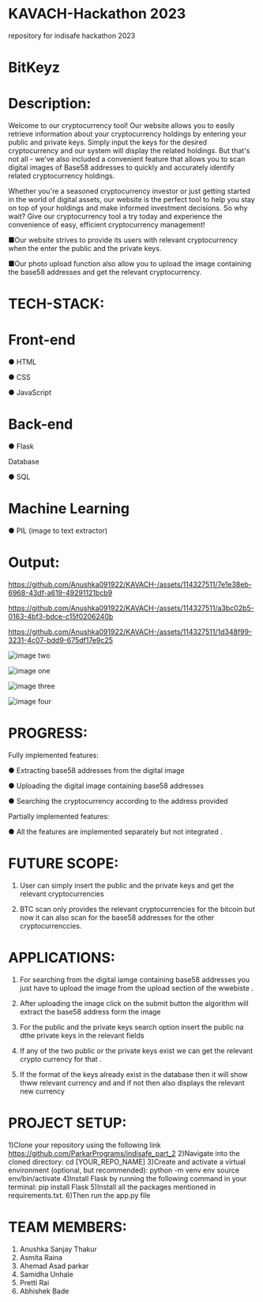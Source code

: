 # KAVACH-Hackathon 2023

repository for indisafe hackathon 2023
# BitKeyz

# Description:
Welcome to our cryptocurrency tool! Our website allows you to easily retrieve
information about your cryptocurrency holdings by entering your public and
private keys. Simply input the keys for the desired cryptocurrency and our system
will display the related holdings.
But that's not all - we've also included a convenient feature that allows you to
scan digital images of Base58 addresses to quickly and accurately identify related
cryptocurrency holdings.

Whether you're a seasoned cryptocurrency investor or just getting started in the
world of digital assets, our website is the perfect tool to help you stay on top of
your holdings and make informed investment decisions.
So why wait? Give our cryptocurrency tool a try today and experience the
convenience of easy, efficient cryptocurrency management!

■Our website strives to provide its users with relevant cryptocurrency when the
enter the public and the private keys.

■Our photo upload function also allow you to upload the image containing the
base58 addresses and get the relevant cryptocurrency.

# TECH-STACK:
# Front-end

● HTML

● CSS

● JavaScript

# Back-end

● Flask

Database

● SQL

# Machine Learning

● PIL (image to text extractor)

# Output:





https://github.com/Anushka091922/KAVACH-/assets/114327511/7e1e38eb-6968-43df-a619-49291121bcb9





https://github.com/Anushka091922/KAVACH-/assets/114327511/a3bc02b5-0163-4bf3-bdce-c15f0206240b






https://github.com/Anushka091922/KAVACH-/assets/114327511/1d348f99-3231-4c07-bdd9-675df17e9c25







![image two](https://github.com/ParkarPrograms/indisafe/assets/114327511/d5d81062-d6f5-48ff-80c3-22bc0462390a)

![image one](https://github.com/ParkarPrograms/indisafe/assets/114327511/dc474f1c-eb59-44a6-927d-039cde91006b)


![image three](https://github.com/ParkarPrograms/indisafe/assets/114327511/016b69ec-460e-4642-b341-9475656c51a1)


![image four](https://github.com/ParkarPrograms/indisafe/assets/114327511/fe8e13b9-b6bc-43fa-8f66-cb31ab1fc5da)



# PROGRESS:

Fully implemented features:

● Extracting base58 addresses from the digital image

● Uploading the digital image containing base58 addresses

● Searching the cryptocurrency according to the address provided

Partially implemented features:

● All the features are implemented separately but not integrated .


# FUTURE SCOPE:
1. User can simply insert the public and the private keys and get the relevant
cryptocurrencies

3. BTC scan only provides the relevant cryptocurrencies for the bitcoin but now it
can also scan for the base58 addresses for the other cryptocurrenccies.

# APPLICATIONS:
1. For searching from the digital iamge containing base58 addresses you just
have to upload the image from the upload section of the wwebiste .

3. After uploading the image click on the submit button the algorithm will
extract the base58 address form the image

5. For the public and the private keys search option insert the public na dthe
private keys in the relevant fields

7. If any of the two public or the private keys exist we can get the relevant
crypto currency for that .

9. If the format of the keys already exist in the database then it will show
thww relevant currency and and if not then also displays the relevant new
currency

# PROJECT SETUP:
1)Clone your repository using the following link
https://github.com/ParkarPrograms/indisafe_part_2
2)Navigate into the cloned directory:
cd [YOUR_REPO_NAME]
3)Create and activate a virtual environment (optional, but recommended):
python -m venv env
source env/bin/activate
4)Install Flask by running the following command in your terminal:
pip install Flask
5)Install all the packages mentioned in requirements.txt.
6)Then run the app.py file

# TEAM MEMBERS:
1. Anushka Sanjay Thakur
2. Asmita Raina
3. Ahemad Asad parkar
4. Samidha Unhale
5. Pretti Rai
6. Abhishek Bade
